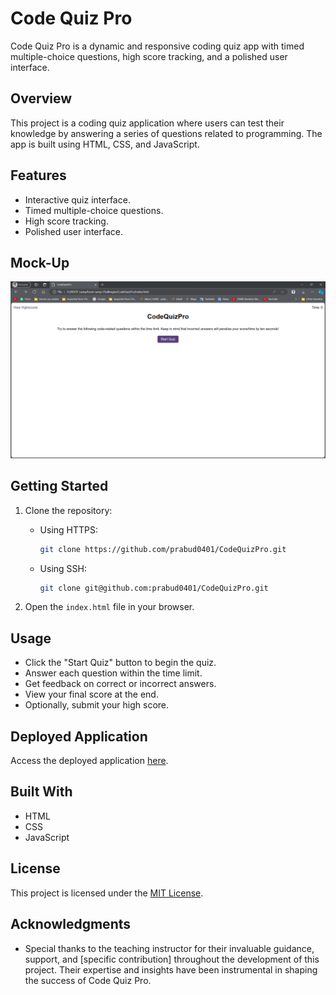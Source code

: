 # Code Quiz Pro

Code Quiz Pro is a dynamic and responsive coding quiz app with timed multiple-choice questions, high score tracking, and a polished user interface.

## Overview

This project is a coding quiz application where users can test their knowledge by answering a series of questions related to programming. The app is built using HTML, CSS, and JavaScript.

## Features

- Interactive quiz interface.
- Timed multiple-choice questions.
- High score tracking.
- Polished user interface.

## Mock-Up

![Code Quiz Pro](images/mock.png)

## Getting Started

1. Clone the repository:

   - Using HTTPS:
     ```bash
     git clone https://github.com/prabud0401/CodeQuizPro.git
     ```

   - Using SSH:
     ```bash
     git clone git@github.com:prabud0401/CodeQuizPro.git
     ```

2. Open the `index.html` file in your browser.

## Usage

- Click the "Start Quiz" button to begin the quiz.
- Answer each question within the time limit.
- Get feedback on correct or incorrect answers.
- View your final score at the end.
- Optionally, submit your high score.

## Deployed Application

Access the deployed application [here](https://prabud0401.github.io/CodeQuizPro/).

## Built With

- HTML
- CSS
- JavaScript


## License

This project is licensed under the [MIT License](LICENSE).

## Acknowledgments

- Special thanks to the teaching instructor for their invaluable guidance, support, and [specific contribution] throughout the development of this project. Their expertise and insights have been instrumental in shaping the success of Code Quiz Pro.
